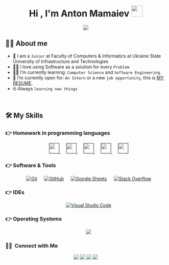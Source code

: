 <h1 align="center">Hi , I'm Anton Mamaiev <img src="https://media.giphy.com/media/hvRJCLFzcasrR4ia7z/giphy.gif" width="35"></h1>
<p align="center">
  <a href="https://github.com/DenverCoder1/readme-typing-svg"><img src="https://readme-typing-svg.herokuapp.com?lines=Computer+Science+Student;Future+Game+Developer;Always%20learning%20new%20things&center=true&width=500&height=50"></a>



## :sassy_man:  About me
- :school: I am a `Junior` at Faculty of Computers & Informatics at Ukraine State University of Infrastructure and Technologies
- :technologist: I love using Software as a solution for every `Problem`
- :student: I’m currently learning: `Computer Science` and `Software Engineering`.
- :thinking: I’m currently open for: `An Intern` or a new `job opportunity`, this is [MY RESUME](https://drive.google.com/drive/folders/1vwEbwhX_KKrPtYd3EhNRAgvuIbMnjPoY?usp=sharing).
- :nerd_face: Always `learning new things`

<br>

## 🛠️ My Skills

### 👉 Homework in programming languages

<p align="center">  
  &emsp;
  <a href=  > <img width ='32px' src ='https://raw.githubusercontent.com/rahulbanerjee26/githubAboutMeGenerator/main/icons/unity.svg'> </a>
  &emsp;
  <a href=  > <img width ='32px' src ='https://raw.githubusercontent.com/rahulbanerjee26/githubAboutMeGenerator/main/icons/cpp.svg'> </a>
  &emsp;
  <a href=  > <img width ='32px' src ='https://raw.githubusercontent.com/rahulbanerjee26/githubAboutMeGenerator/main/icons/csharp.svg'> </a>
  &emsp;
  <a href=  > <img width ='32px' src ='https://raw.githubusercontent.com/rahulbanerjee26/githubAboutMeGenerator/main/icons/html.svg'> </a>    
  &emsp;
  <a href=  > <img width ='32px' src ='https://raw.githubusercontent.com/rahulbanerjee26/githubAboutMeGenerator/main/icons/mssql.svg'> </a>  
</p>

 ### 👉 Software & Tools
 
<p align="center">
  &emsp;
    <a href="#"><img alt="Git" src="https://img.shields.io/badge/Git%20-%23F05033.svg?style=plastic&logo=git&logoColor=white"></a>
  &emsp;
    <a href="#"><img alt="GitHub" src="https://img.shields.io/badge/github-%23181717.svg?style=plastic&logo=github&logoColor=white"></a>
  &emsp;
    <a href="#"><img alt="Google Sheets" src="https://img.shields.io/badge/Google%20Sheets%20-%2334A853.svg?style=plastic&logo=google%20sheets&logoColor=white"></a> 
  &emsp;
    <a href="#"><img alt="Stack Overflow" src="https://img.shields.io/badge/-Stack%20Overflow-FE7A16?style=plastic&logo=stack-overflow&logoColor=white"></a> 
</p>

 ### 👉 IDEs
 
<p align="center">
  &emsp;
    <a href="#"><img alt="Visual Studio Code" src="https://img.shields.io/badge/Visual%20Studio%20Code-0078d7.svg?style=plastic&logo=visual-studio-code&logoColor=white"></a>  
</p>

 ### 👉 Operating Systems
 
<p align="center">
  &emsp;
    <a href="#"><img src="https://img.shields.io/badge/Windows-0078D6?style=plastic&logo=windows&logoColor=white"></a> 	  
</p>

### 🤝🏻 &nbsp;Connect with Me

<p align="center">
<a href="mailto:anton.mamaiev18@gmail.com"><img src="https://img.shields.io/badge/-anton.mamaiev18@gmail.com-D14836?style=flat&logo=Gmail&logoColor=white"/></a>
<a href="http://www.linkedin.com/in/antonmamaiev"><img src="https://img.shields.io/badge/-Anton%20Mamaiev-0077B5?style=flat&logo=Linkedin&logoColor=white"/></a>
<a href="https://www.instagram.com/_t.m.3/"><img src="https://img.shields.io/badge/-@_t.m.3-E4405F?style=flat&logo=Instagram&logoColor=white"/></a>
<a href="https://www.facebook.com/antonmamaiev/"><img src="https://img.shields.io/badge/-@antonmamaiev-1877F2?style=flat&logo=Facebook&logoColor=white"/></a>
</p>
